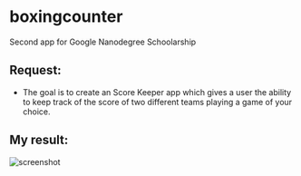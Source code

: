 # boxingcounter
Second app for Google Nanodegree Schoolarship

## Request:
- The goal is to create an Score Keeper app which gives a user the ability to keep track of the score of two different teams playing a game of your choice.
## My result:

![screenshot](https://user-images.githubusercontent.com/34125719/39266376-2315b7b8-48ca-11e8-9161-d7c174cf3601.png)
